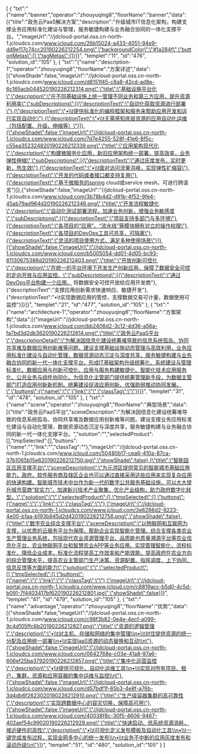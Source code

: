 [
	{
		"txt":"{\"name\":\"banner\",\"operator\":\"zhouyuqing8\",\"floorName\":\"banner\",\"data\":[{\"title\":\"政务云PaaS解决方案\",\"description\":\"升级城市IT信息化架构，构建支撑业务应用标准化建设与管理，服务敏捷构建与业务融合协同的一体化支撑平台。\",\"imageUrl\":\"//jdcloud-portal.oss.cn-north-1.jcloudcs.com/www.jcloud.com/26b15024-a433-4051-94e9-dd9e117c74cc20190226212254.png\",\"backgroundColor\":\"#1a284f\",\"buttonMetas\":[],\"tagMetas\":[]}]}",
		"templet":"11",
		"id":"476",
		"solution_id":"105"
	},
	{
		"txt":"{\"name\":\"description-1\",\"operator\":\"zhouyuqing8\",\"floorName\":\"方案详述\",\"data\":[{\"showShade\":false,\"imageUrl\":\"//jdcloud-portal.oss.cn-north-1.jcloudcs.com/www.jcloud.com/d8151f45-c8a8-42cd-ad8e-6c165acb044520190226212314.png\",\"title\":\"基础设施平台化\",\"description\":\"在不同基础设施上统一管理不同业务和第三方应用，提升资源利用率\",\"subDescriptions\":[{\"descriptionText\":\"自动化获取资源进行部署\"},{\"descriptionText\":\"•\\t提供标准化的编程框架和服务来帮助应用开发和运行实现自动化\"},{\"descriptionText\":\"•\\t无需感知底层资源的应用自动化运维（包括配置、升级、伸缩等）\"}]},{\"showShade\":false,\"imageUrl\":\"//jdcloud-portal.oss.cn-north-1.jcloudcs.com/www.jcloud.com/7d7e4255-528f-41e6-8f5c-c55ea352324820190226212339.png\",\"title\":\"应用架构现代化\",\"description\":\"构建微服务化应用，新旧应用架构统一部署，提高效率，业务弹性伸缩\",\"subDescriptions\":[{\"descriptionText\":\"通过灰度发布，实时更新，热生效\"},{\"descriptionText\":\"•\\t面对访问流量洪峰，实现弹性扩缩容\"},{\"descriptionText\":\"开发的代码或者接口都支持复用\"},{\"descriptionText\":\"基于微服务的spring cloud或service mesh，可进行跨语言\"}]},{\"showShade\":false,\"imageUrl\":\"//jdcloud-portal.oss.cn-north-1.jcloudcs.com/www.jcloud.com/3b78b4d2-d91b-4f52-9fe4-45ab79ad964d20190226212346.png\",\"title\":\"开发流程敏捷化\",\"description\":\"自动化测试部署流程，加速业务创新，增强业务敏感度\",\"subDescriptions\":[{\"descriptionText\":\"项目支持多部门与多环境\"},{\"descriptionText\":\"各项目的“应用”、“流水线”等模块拥有对立的操作权限\"},{\"descriptionText\":\"各项目的DevOps工具可共享，可隔离\"},{\"descriptionText\":\"灵活的项目使用方式，满足多种使用场景\"}]},{\"showShade\":false,\"imageUrl\":\"//jdcloud-portal.oss.cn-north-1.jcloudcs.com/www.jcloud.com/b5005054-dd01-4d05-bc93-81130675388d20190226212403.png\",\"title\":\"开放创新可控化\",\"description\":\"在统一的平台环境下开发生产创新应用，保障了数据安全可控的定向开放与应用监控。\",\"subDescriptions\":[{\"descriptionText\":\"通过DevOps平台构建一个应用， 将数据安全可控开放给应用开发商\"},{\"descriptionText\":\"支撑应用创新需求快速响应、敏捷开发\"},{\"descriptionText\":\"•\\t实现数据应用的管控，支撑数据交易可计量，数据使用可监控\"}]}]}",
		"templet":"21",
		"id":"477",
		"solution_id":"105"
	},
	{
		"txt":"{\"name\":\"architecture-1\",\"operator\":\"zhouyuqing8\",\"floorName\":\"方案架构\",\"data\":[{\"imageUrl\":\"//jdcloud-portal.oss.cn-north-1.jcloudcs.com/www.jcloud.com/bb2406d2-3c12-4d36-a56a-fa7bd3d2db3620190226212614.png\",\"title\":\"政务云PaaS平台\",\"descriptionDetail\":\"为解决因信息化建设统筹难导致的信息系统孤岛、协同共享难及数据应用创新难等问题。建设支撑基础设施动态管理与高效利用，业务应用标准化建设与自动化管理，数据资源动态沉淀与深度共享，服务敏捷构建与业务融合协同的新一代一体化支撑平台。形成IT基础架构升级统筹化、系统建设与管理标准化、数据应用与创新可控化、应用与服务构建敏捷化、智能化技术应用服务化、公共业务与组件协同化。为信息化主管部门提供统筹管理新手段，为数据主管部门打造应用创新新机制。统筹建设促进应用创新、优强助弱推动协同发展。\",\"buttons\":{\"name\":\"\",\"link\":\"\",\"classTag\":\"\"}}]}",
		"templet":"31",
		"id":"478",
		"solution_id":"105"
	},
	{
		"txt":"{\"name\":\"scene\",\"operator\":\"zhouyuqing8\",\"floorName\":\"典型场景\",\"data\":[{\"title\":\"政务云PaaS平台\",\"sceneDescription\":\"为解决因信息化建设统筹难导致的信息系统孤岛、协同共享难及数据应用创新难等问题。建设支撑业务应用标准化建设与自动化管理，数据资源动态沉淀与深度共享，服务敏捷构建与业务融合协同的新一代一体化支撑平台。\",\"solution\":\"\",\"selectedProduct\":[],\"tmpSelected\":[],\"buttons\":{\"name\":\"\",\"link\":\"\",\"classTag\":\"\"},\"imageUrl\":\"//jdcloud-portal.oss.cn-north-1.jcloudcs.com/www.jcloud.com/50480b17-cea6-410a-87ca-37b1065b15e620190226212750.jpg\",\"showShade\":false},{\"title\":\"智能园区应用支撑平台\",\"sceneDescription\":\"为元洪区提供常见的智能城市基础应用能力，政府、软件服务商及辖区企业也可以通过直接采用这些应用来实现复杂应用的快速构建。智能城市技术中台作为新一代的数字公共服务基础设施，可以大大提升城市营商“软实力”，加速新兴技术产业聚集，优化产业结构，助力政府数字化转型。\",\"solution\":\"\",\"selectedProduct\":[],\"tmpSelected\":[],\"buttons\":{\"name\":\"\",\"link\":\"\",\"classTag\":\"\"},\"imageUrl\":\"//jdcloud-portal.oss.cn-north-1.jcloudcs.com/www.jcloud.com/3e6286d2-9223-4e00-b1aa-b193b945d2d420190226212756.png\",\"showShade\":false},{\"title\":\"数字农业综合支撑平台\",\"sceneDescription\":\"以物联网和互联网为支撑，以优质的云服务平台为保障，帮助企业实现智能化管理。综合支撑各类农业生产管理业务系统，包括现代农业资源管理平台、品质能也质量溯源平台等农业信息化平台、农业物联网平台和智慧农业APP等业务应用。实现管理智能化，流程标准化，降低企业成本，标准化流程提高工作效率和产能效能。提高政府在农业方向的综合管理水平，提高农业主管部门生产决策、资源配置、指挥调度、上下协同、信息反馈等方面的能力\",\"solution\":\"\",\"selectedProduct\":[],\"tmpSelected\":[],\"buttons\":{\"name\":\"\",\"link\":\"\",\"classTag\":\"\"},\"imageUrl\":\"//jdcloud-portal.oss.cn-north-1.jcloudcs.com/www.jcloud.com/c8819acc-b5d0-4c5d-b091-7f4403417bf620190226212801.jpg\",\"showShade\":false}]}",
		"templet":"41",
		"id":"479",
		"solution_id":"105"
	},
	{
		"txt":"{\"name\":\"advantage\",\"operator\":\"zhouyuqing8\",\"floorName\":\"优势\",\"data\":[{\"showShade\":false,\"imageUrl\":\"//jdcloud-portal.oss.cn-north-1.jcloudcs.com/www.jcloud.com/c98f3b82-0e4e-4ecf-a099-9c4d105ffc6b20190226212827.png\",\"title\":\"资源的逻辑管理\",\"description\":\"•\\t对主机、存储和网络的集中管理\\n•\\t对住提供资源的统一分配及应用统一部署\\n•\\t实现IaaS资源的动态替换和互动\\n\"},{\"showShade\":false,\"imageUrl\":\"//jdcloud-portal.oss.cn-north-1.jcloudcs.com/www.jcloud.com/0642768e-c03e-41a8-97a6-606ef25ba37920190226212857.png\",\"title\":\"集中化运营监控\",\"description\":\"•\\t提供可视化、自动化运维工具\\n•\\t实现对所有项目、租户、集群、资源和应用容器的集中运维与监控\\n\"},{\"showShade\":false,\"imageUrl\":\"//jdcloud-portal.oss.cn-north-1.jcloudcs.com/www.jcloud.com/d57bdf1f-65b3-4e8f-a76b-3d4db6f2623020190226212910.png\",\"title\":\"生产级容器集群的高可靠性\",\"description\":\"实现跨数据中心的容灾切换，保障高可用\"},{\"showShade\":false,\"imageUrl\":\"//jdcloud-portal.oss.cn-north-1.jcloudcs.com/www.jcloud.com/40038f8c-30f5-4606-9467-402aef54c99020190226212929.png\",\"title\":\"快速启动、低系统资源消耗，接近硬件的高性\",\"description\":\"•\\t可视化定义发布模板及自动化工具\\n•\\t一键完成发布过程，实现全网多中心的统一发布\\n•\\t业务不中断的应用灰度发布和滚动升级\\n\"}]}",
		"templet":"51",
		"id":"480",
		"solution_id":"105"
	}
]